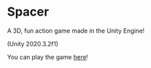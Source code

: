 # Spacer
A 3D, fun action game made in the Unity Engine!

(Unity 2020.3.2f1)

You can play the game [here](https://chesirefox.itch.io/spacer)!
